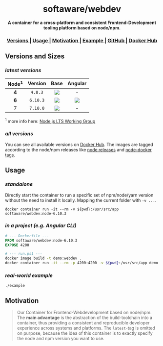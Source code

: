<h1 align="center">softaware/webdev</h1>
<div align="center">
  <strong>A container for a cross-platform and consistent Frontend-Development tooling platform based on node/npm.</strong>
</div>

<div align="center">
  <h3>
    <a href="#versions">
      Versions
    </a>
    <span> | </span>
    <a href="#usage">
      Usage
    </a>
    <span> | </span>
    <a href="./motivation">
      Motivation
    </a>
    <span> | </span>
    <a href="./example">
      Example
    </a>
    <span> | </span>
    <a href="https://github.com/softawaregmbh/docker-webdev">
      GitHub
    </a>
    <span> | </span>
    <a href="https://hub.docker.com/r/softaware/webdev/">
      Docker Hub
    </a>
  </h3>
</div>

## Versions and Sizes
### *latest versions*
| Node<sup>1</sup> | Version | Base | Angular |
| :---: | :---: | :---: | :---: |
| **4** | `4.8.3` | [![](https://images.microbadger.com/badges/image/softaware/webdev:node-4.8.3.svg)](https://microbadger.com/images/softaware/webdev:node-4.8.3 "Get your own image badge on microbadger.com") | - |
| **6** | `6.10.3` | [![](https://images.microbadger.com/badges/image/softaware/webdev:node-6.10.3.svg)](https://microbadger.com/images/softaware/webdev:node-6.10.3 "Get your own image badge on microbadger.com") | [![](https://images.microbadger.com/badges/image/softaware/webdev:angular-6.10.3.svg)](https://microbadger.com/images/softaware/webdev:angular-6.10.3 "Get your own image badge on microbadger.com") |
| 7 | `7.10.0` | [![](https://images.microbadger.com/badges/image/softaware/webdev:node-7.10.0.svg)](https://microbadger.com/images/softaware/webdev:node-7.10.0 "Get your own image badge on microbadger.com") | - |

<sup>1</sup> more info here: [Node.js LTS Working Group](https://github.com/nodejs/LTS)

### *all versions*
You can see all available versions on [Docker Hub](https://hub.docker.com/r/softaware/webdev/tags/). The images are tagged according to the node/npm releases like [node releases](https://nodejs.org/en/download/releases/) and [node-docker tags](https://hub.docker.com/r/library/node/).


## Usage
### *standalone*
Directly start the container to run a specific set of npm/node/yarn version without the need to install it locally. Mapping the current folder with `-v ...`.
```
docker container run -it --rm -v ${pwd}:/usr/src/app softaware/webdev:node-6.10.3
```

### *in a project (e.g. Angular CLI)*
```Dockerfile
# --- Dockerfile ---
FROM softaware/webdev:node-6.10.3
EXPOSE 4200
```
```bash
# --- run.ps1 ---
docker image build -t demo:webdev .
docker container run -it --rm -p 4200:4200 -v ${pwd}:/usr/src/app demo:webdev
```

### *real-world example*
`./example`


## Motivation

> Our Container for Frontend-Webdevelopment based on node/npm.
> The **main advantage** is the abstraction of the build-toolchain into a container, thus providing a consistent and reproducible developer experience across systems and platforms.
> The `latest`-tag is omitted on purpose, because the idea of this container is to exactly specify the node and npm version you want to use.
